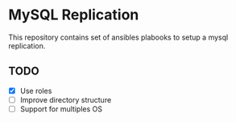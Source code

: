 # MySQL Replication 
This repository contains set of ansibles plabooks to setup a mysql replication.

## TODO

- [x]  Use roles
- [ ]  Improve directory structure
- [ ]  Support for multiples OS
